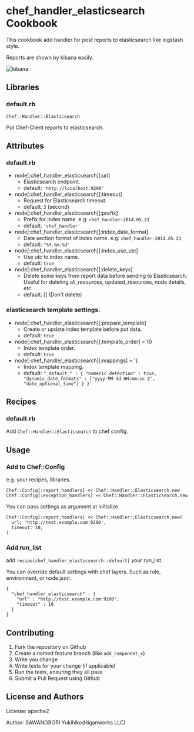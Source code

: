 chef_handler_elasticsearch Cookbook
==========================

This cookbook add handler for post reports to elasticsearch like logstash style.

Reports are shown by kibana easily.

![kibana](https://dl.dropboxusercontent.com/u/3524956/quiita/chef_handler_elasticsearch.png)

Libraries
---

### default.rb

`Chef::Handler::Elasticsearch`

Put Chef-Client reports to elasticsearch.


Attributes
---

### default.rb

- node[:chef_handler_elasticsearch][:url]
  - Elasticsearch endpoint.
  - default: `'http://localhost:9200'`
- node[:chef_handler_elasticsearch][:timeout]
  - Request for Elasticsearch timeout.
  - default: `3` (second)
- node[:chef_handler_elasticsearch][:prefix]
  - Prefix for index name. e.g: `chef_handler-2014.05.21`
  - default: `'chef_handler'`
- node[:chef_handler_elasticsearch][:index_date_format]
  - Date section format of index name. e.g: `chef_handler-2014.05.21`
  - default: `"%Y.%m.%d"`
- node[:chef_handler_elasticsearch][:index_use_utc]
  - Use utc to index name.
  - default: `true`
- node[:chef_handler_elasticsearch][:delete_keys]
  - Delete some keys from report data before sending to Elasticsearch. Useful for deleting all_resources, updated_resources, node details, etc.
  - default: [] (Don't delete)


### elasticsearch template settings.

- node[:chef_handler_elasticsearch][:prepare_template]
  - Create or update index template before put data.
  - default: `true`
- node[:chef_handler_elasticsearch][:template_order] = 10
  - Index template order.
  - default: `true`
- node[:chef_handler_elasticsearch][:mappings] = '{
  - Index template mapping.
  - default: `"_default_" : {
    "numeric_detection" : true,
    "dynamic_date_formats" : ["yyyy-MM-dd HH:mm:ss Z", "date_optional_time"]
  }
}'`


Recipes
---

### default.rb

Add `Chef::Handler::Elasticsearch` to chef config.


Usage
---

### Add to Chef::Config

e.g. your recipes, libraries.

```
Chef::Config[:report_handlers] << Chef::Handler::Elasticsearch.new
Chef::Config[:exception_handlers] << Chef::Handler::Elasticsearch.new
```

You can pass settings as argument at initialize.

```
Chef::Config[:report_handlers] << Chef::Handler::Elasticsearch.new(
  url: 'http://test.example.com:9200',
  timeout: 10,
)
```

### Add run_list

add `recipe[chef_handler_elasticsearch::default]` your run_list.

You can override default settings with chef layers. Such as role, environment, or node.json.

```
{
  "chef_handler_elasticsearch" : {
    "url" : "http://test.example.com:9200",
    "timeout" : 10
  }
}
```

Contributing
------------

1. Fork the repository on Github
2. Create a named feature branch (like `add_component_x`)
3. Write you change
4. Write tests for your change (if applicable)
5. Run the tests, ensuring they all pass
6. Submit a Pull Request using Github

License and Authors
-------------------

License: apache2

Author: SAWANOBORI Yukihiko(Higanworks LLC)

